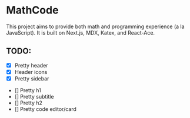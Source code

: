# MathCode

This project aims to provide both math and programming experience (a la JavaScript). It is built on Next.js, MDX, Katex, and React-Ace.

## TODO:

- [x] Pretty header
- [x] Header icons
- [x] Pretty sidebar
- [] Pretty h1
- [] Pretty subtitle
- [] Pretty h2
- [] Pretty code editor/card
